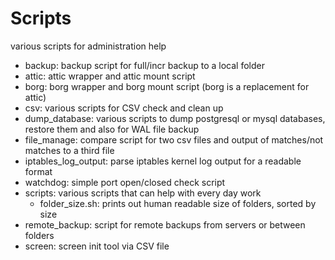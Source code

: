 Scripts
=======

various scripts for administration help


* backup: backup script for full/incr backup to a local folder
* attic: attic wrapper and attic mount script
* borg: borg wrapper and borg mount script (borg is a replacement for attic)
* csv: various scripts for CSV check and clean up
* dump_database: various scripts to dump postgresql or mysql databases, restore them and also for WAL file backup
* file_manage: compare script for two csv files and output of matches/not matches to a third file
* iptables_log_output: parse iptables kernel log output for a readable format
* watchdog: simple port open/closed check script
* scripts: various scripts that can help with every day work
  - folder_size.sh: prints out human readable size of folders, sorted by size
* remote_backup: script for remote backups from servers or between folders
* screen: screen init tool via CSV file

